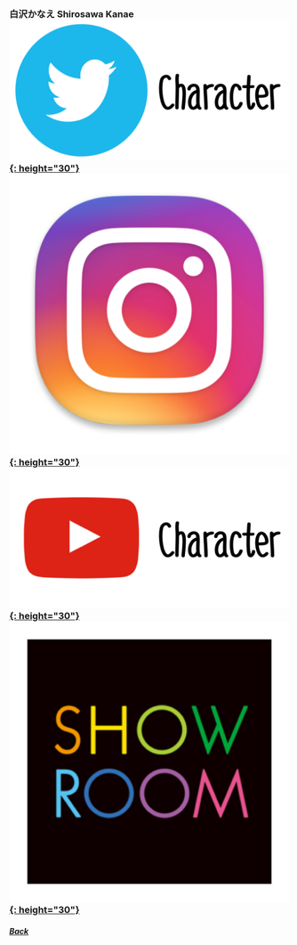 ### 白沢かなえ Shirosawa Kanae [![twitter_@_maruyamaakane](../../../Img/Icon_Twitter_Char.PNG){: height="30"}](https://twitter.com/_maruyamaakane) [![instagram_@__shiro227](../../../Img/Icon_Instagram.PNG){: height="30"}](https://www.instagram.com/__shiro227/) [![youtube](../../../Img/Icon_Youtube_Char.PNG){: height="30"}](https://www.youtube.com/channel/UCjOqQvf4u1mlzRNaphEbc7A) [![showroom_digital_idol_18](../../../Img/Icon_Showroom.PNG){: height="30"}](https://www.showroom-live.com/room/profile?room_id=87763) 
##### [Back](../../../readme.md)
